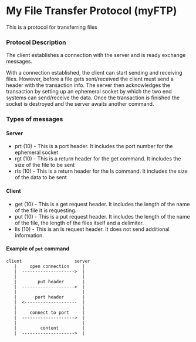 # My File Transfer Protocol (myFTP)

This is a protocol for transferring files

### Protocol Description
The client establishes a connection with the server and is ready
exchange messages.

With a connection established, the client can start sending and
receiving files. However, before a file gets sent/received the
client must send a header with the transaction info. The server
then acknowledges the transaction by setting up an ephemeral
socket by which the two end systems can send/receive the data.
Once the transaction is finished the socket is destroyed and the
server awaits another command.

### Types of messages

#### Server
* prt (10) - This is a port header. It includes the port number
for the ephemeral socket
* rgt (10) - This is a return header for the get command. It
includes the size of the file to be sent
* rls (10) - This is a return header for the ls command. It
includes the size of the data to be sent

#### Client
* get (10) - This is a get request header. It includes the length
of the name of the file it is requesting.
* put (10) - This is a put request header. It includes the length
of the name of the file, the length of the files itself and a
delimiter.
* lls (10) - This is an ls request header. It does not send
additional information.

#### Example of `put` command
```
client                    server
   |     open connection     |
   |  -------------------->  |
   |                         |
   |        put header       |
   |  -------------------->  |
   |                         |
   |       port header       |
   |  <--------------------  |
   |                         |
   |     connect to port     |
   |  -------------------->  |
   |                         |
   |         content         |
   |  -------------------->  |

```
